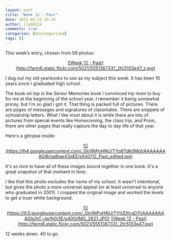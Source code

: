 ```yaml
---
layout: post
title: "Week 12 - Past"
date: 2011-03-23 19:19
author: jlubb224
comments: true
categories: [Uncategorized]
tags: []
---
```

This week’s entry, chosen from 59 photos:
<p align="center">
<a href="http://www.flickr.com/photos/mrs_rev/5551367331/" title="Week 12 - Past by Mrs. Rev!, on Flickr">![Week 12 - Past](http://farm6.static.flickr.com/5021/5551367331_2fc5103e47_z.jpg)</a>



I dug out my old yearbooks to use as my subject this week.  It has been 10 years since I graduated high school.  

The book on top is the Senior Memories book I convinced my mom to buy for me at the beginning of the school year.  I remember it being somewhat pricey, but I'm so glad I got it.  That thing is packed full of pictures.  There are pages of messages and signatures of classmates.  There are snippets of scholarship letters.  What I like most about it is while there are lots of pictures from special events like Homecoming, the class trip, and Prom, there are other pages that really capture the day to day life of that year.

Here's a glimpse inside:
<p align="center">
<a href="https://picasaweb.google.com/lh/photo/63D_89oM0ycdvDMJH4DcQHrfGkvH0RjaEeSCt43kCf8?feat=embedwebsite">![](https://lh4.googleusercontent.com/_GtrilNPoHNU/TYp8Tdk0MgI/AAAAAAAAGl8/qa9iae43qEE/s640/12_Past_edited.jpg)</a>



It's so nice to have all of these images bound together in one book.  It's a great snapshot of that moment in time.  


I like that this photo excludes the name of my school.  It wasn't intentional, but gives the photo a more universal appeal (or at least universal to anyone who graduated in 2001).  I cropped the original image and worked the levels to get a truer white background.  
<p align="center">
<a href="https://picasaweb.google.com/lh/photo/9v_8KuqPqIHOUVVMWcw7C3rfGkvH0RjaEeSCt43kCf8?feat=embedwebsite">![](https://lh3.googleusercontent.com/_GtrilNPoHNU/TYlUDfcgD7I/AAAAAAAAGls/hC-Jw1h0j3E/s400/IMG_2821.JPG)</a>    <a href="http://www.flickr.com/photos/mrs_rev/5551367331/" title="Week 12 - Past by Mrs. Rev!, on Flickr">![Week 12 - Past](http://farm6.static.flickr.com/5021/5551367331_2fc5103e47.jpg)</a>



12 weeks down. 40 to go.
